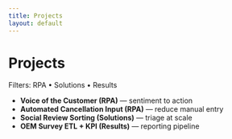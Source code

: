 ```yaml
---
title: Projects
layout: default
---
```

<link rel="stylesheet" href="{{ site.baseurl }}/assets/css/custom.css">

# Projects
Filters: RPA • Solutions • Results

<!-- Replace with real project cards -->
- **Voice of the Customer (RPA)** — sentiment to action
- **Automated Cancellation Input (RPA)** — reduce manual entry
- **Social Review Sorting (Solutions)** — triage at scale
- **OEM Survey ETL + KPI (Results)** — reporting pipeline
